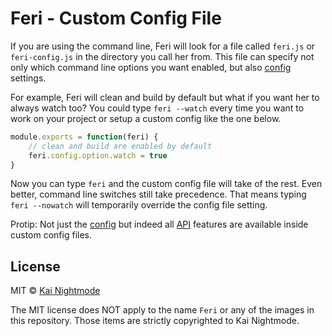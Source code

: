 # Feri - Custom Config File

If you are using the command line, Feri will look for a file called `feri.js` or `feri-config.js` in the directory you call her from. This file can specify not only which command line options you want enabled, but also [config](api/config.md#feri---config) settings.

For example, Feri will clean and build by default but what if you want her to always watch too? You could type `feri --watch` every time you want to work on your project or setup a custom config like the one below.

```js
module.exports = function(feri) {
    // clean and build are enabled by default
    feri.config.option.watch = true
}
```

Now you can type `feri` and the custom config file will take of the rest. Even better, command line switches still take precedence. That means typing `feri --nowatch` will temporarily override the config file setting.

Protip: Not just the [config](api/config.md#feri---config) but indeed all [API](docs/advanced/api/index.md#feri---api) features are available inside custom config files.

## License

MIT © [Kai Nightmode](https://twitter.com/kai_nightmode)

The MIT license does NOT apply to the name `Feri` or any of the images in this repository. Those items are strictly copyrighted to Kai Nightmode.